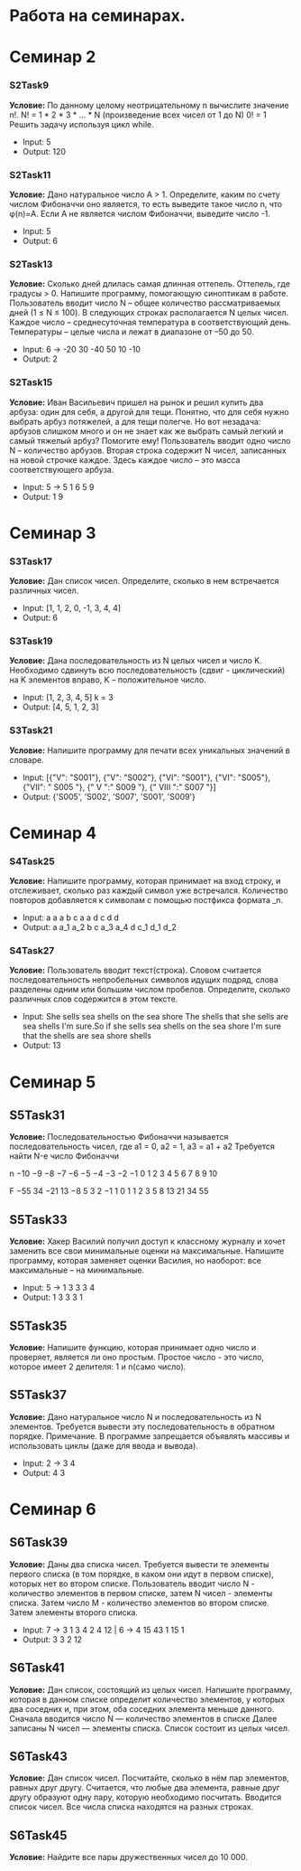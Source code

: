 # Работа на семинарах.
# Семинар 2
### S2Task9

**Условие:** По данному целому неотрицательному n вычислите
значение n!. N! = 1 * 2 * 3 * … * N (произведение всех
чисел от 1 до N) 0! = 1 Решить задачу используя цикл
while.
* Input: 5
* Output: 120

### S2Task11
**Условие:** Дано натуральное число A > 1. Определите, каким по
счету числом Фибоначчи оно является, то есть
выведите такое число n, что φ(n)=A. Если А не
является числом Фибоначчи, выведите число -1.
* Input: 5
* Output: 6

### S2Task13
**Условие:** Сколько дней длилась самая длинная оттепель. Оттепель, где градусы > 0.
Напишите программу, помогающую синоптикам в работе.
Пользователь вводит число N – общее количество рассматриваемых дней (1 ≤ N ≤ 100).
В следующих строках располагается N целых чисел.
Каждое число – среднесуточная температура в соответствующий день.
Температуры – целые числа и лежат в диапазоне от –50 до 50.
* Input: 6 -> -20 30 -40 50 10 -10
* Output: 2

### S2Task15
**Условие:** Иван Васильевич пришел на рынок и решил
купить два арбуза: один для себя, а другой для тещи.
Понятно, что для себя нужно выбрать арбуз
потяжелей, а для тещи полегче. Но вот незадача:
арбузов слишком много и он не знает как же выбрать
самый легкий и самый тяжелый арбуз? Помогите ему!
Пользователь вводит одно число N – количество
арбузов. Вторая строка содержит N чисел,
записанных на новой строчке каждое. Здесь каждое
число – это масса соответствующего арбуза.
* Input: 5 ->  5 1 6 5 9
* Output: 1 9
# Семинар 3
### S3Task17
**Условие:** Дан список чисел. Определите, сколько в нем
встречается различных чисел.
* Input: [1, 1, 2, 0, -1, 3, 4, 4]
* Output: 6

### S3Task19 
**Условие:** Дана последовательность из N целых чисел и число
K. Необходимо сдвинуть всю последовательность
(сдвиг - циклический) на K элементов вправо, K –
положительное число.
* Input: [1, 2, 3, 4, 5] k = 3
* Output: [4, 5, 1, 2, 3]

### S3Task21
**Условие:** Напишите программу для печати всех уникальных
значений в словаре.
* Input: [{"V": "S001"}, {"V": "S002"}, {"VI": "S001"},
{"VI": "S005"}, {"VII": " S005 "}, {" V ":" S009 "}, {" VIII
":" S007 "}]
* Output: {'S005', 'S002', 'S007', 'S001', 'S009'}
# Семинар 4
### S4Task25
**Условие:** Напишите программу, которая принимает на вход
строку, и отслеживает, сколько раз каждый символ
уже встречался. Количество повторов добавляется к
символам с помощью постфикса формата _n.
* Input: a a a b c a a d c d d
* Output: a a_1 a_2 b c a_3 a_4 d c_1 d_1 d_2

### S4Task27
**Условие:** Пользователь вводит текст(строка). Словом считается
последовательность непробельных символов идущих
подряд, слова разделены одним или большим числом
пробелов. Определите, сколько различных слов
содержится в этом тексте.
* Input: She sells sea shells on the sea shore The shells
that she sells are sea shells I'm sure.So if she sells sea
shells on the sea shore I'm sure that the shells are sea
shore shells
* Output: 13
# Семинар 5
## S5Task31
**Условие:** Последовательностью Фибоначчи называется
последовательность чисел, где а1 = 0, а2 = 1, а3 = а1 + а2
Требуется найти N-е число Фибоначчи

n −10 −9 −8  −7 −6 −5 −4 −3 −2 −1 0 1 2 3 4 5 6 7  8  9  10

F −55	34 −21 13 −8  5  3	2 −1  1 0 1 1 2 3 5 8 13 21 34 55

## S5Task33 
**Условие:** Хакер Василий получил доступ к классному журналу и хочет заменить все свои минимальные оценки на
максимальные. Напишите программу, которая заменяет оценки Василия, но наоборот: все максимальные – на минимальные.
* Input: 5 -> 1 3 3 3 4
* Output: 1 3 3 3 1

## S5Task35
**Условие:** Напишите функцию, которая принимает одно число и проверяет, является ли оно простым. Простое число - это число, которое имеет 2 делителя: 1 и n(само число).

## S5Task37 
**Условие:** Дано натуральное число N и последовательность из N элементов.
Требуется вывести эту последовательность в обратном порядке.
Примечание. В программе запрещается объявлять массивы и использовать циклы (даже для ввода и вывода).
* Input: 2 -> 3 4
* Output: 4 3
# Семинар 6
## S6Task39
**Условие:** Даны два списка чисел. Требуется вывести те элементы
первого списка (в том порядке, в каком они идут в первом
списке), которых нет во втором списке. Пользователь вводит
число N - количество элементов в первом списке, затем N
чисел - элементы списка. Затем число M - количество
элементов во втором списке. Затем элементы второго списка.

* Input: 7 -> 3 1 3 4 2 4 12 | 6 -> 4 15 43 1 15 1
* Output: 3 3 2 12

## S6Task41 
**Условие:** Дан список, состоящий из целых чисел. Напишите
программу, которая в данном списке определит
количество элементов, у которых два соседних и, при
этом, оба соседних элемента меньше данного. Сначала
вводится число N — количество элементов в списке
Далее записаны N чисел — элементы списка. Список
состоит из целых чисел.

## S6Task43
**Условие:** Дан список чисел. Посчитайте, сколько в нём пар
элементов, равных друг другу. Считается, что любые
два элемента, равные друг другу образуют одну пару,
которую необходимо посчитать. Вводится список
чисел. Все числа списка находятся на разных
строках.

## S6Task45
**Условие:** Найдите все пары дружественных чисел до 10 000.



